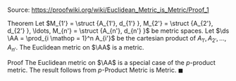 # 

Source: https://proofwiki.org/wiki/Euclidean_Metric_is_Metric/Proof_1

Theorem
Let $M_{1'} = \struct {A_{1'}, d_{1'} }, M_{2'} = \struct {A_{2'}, d_{2'} }, \ldots, M_{n'} = \struct {A_{n'}, d_{n'} }$ be metric spaces.
Let $\ds \AA = \prod_{i \mathop = 1}^n A_{i'}$ be the cartesian product of $A_{1'}, A_{2'}, \ldots, A_{n'}$.
The Euclidean metric on $\AA$ is a metric.


Proof
The Euclidean metric on $\AA$ is a special case of the $p$-product metric.
The result follows from $p$-Product Metric is Metric.
$\blacksquare$





